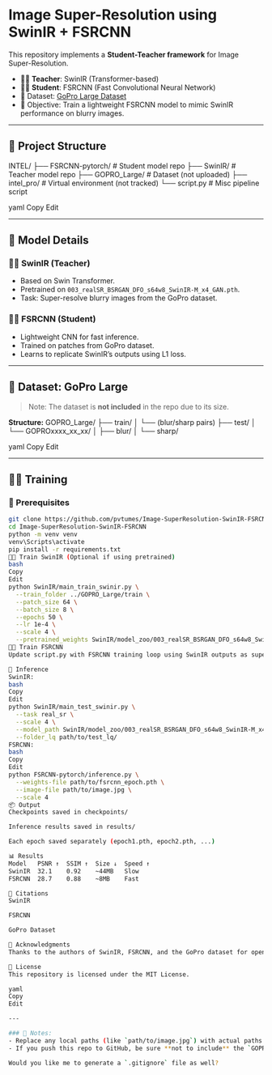 # Image Super-Resolution using SwinIR + FSRCNN

This repository implements a **Student-Teacher framework** for Image Super-Resolution.  
- 👨‍🏫 **Teacher**: SwinIR (Transformer-based)  
- 👨‍🎓 **Student**: FSRCNN (Fast Convolutional Neural Network)  
- 🎯 Dataset: [GoPro Large Dataset](https://seungjunnah.github.io/Datasets/gopro)  
- 🧠 Objective: Train a lightweight FSRCNN model to mimic SwinIR performance on blurry images.

---

## 🚀 Project Structure

INTEL/
├── FSRCNN-pytorch/ # Student model repo
├── SwinIR/ # Teacher model repo
├── GOPRO_Large/ # Dataset (not uploaded)
├── intel_pro/ # Virtual environment (not tracked)
└── script.py # Misc pipeline script

yaml
Copy
Edit

---

## 🧠 Model Details

### 👨‍🏫 SwinIR (Teacher)
- Based on Swin Transformer.
- Pretrained on `003_realSR_BSRGAN_DFO_s64w8_SwinIR-M_x4_GAN.pth`.
- Task: Super-resolve blurry images from the GoPro dataset.

### 👨‍🎓 FSRCNN (Student)
- Lightweight CNN for fast inference.
- Trained on patches from GoPro dataset.
- Learns to replicate SwinIR’s outputs using L1 loss.

---

## 📁 Dataset: GoPro Large

> Note: The dataset is **not included** in the repo due to its size.

**Structure:**
GOPRO_Large/
├── train/
│ └── (blur/sharp pairs)
├── test/
│ └── GOPROxxxx_xx_xx/
│ ├── blur/
│ └── sharp/

yaml
Copy
Edit

---

## 🏋️‍♂️ Training

### 🔧 Prerequisites

```bash
git clone https://github.com/pvtumes/Image-SuperResolution-SwinIR-FSRCNN.git
cd Image-SuperResolution-SwinIR-FSRCNN
python -m venv venv
venv\Scripts\activate
pip install -r requirements.txt
👨‍🏫 Train SwinIR (Optional if using pretrained)
bash
Copy
Edit
python SwinIR/main_train_swinir.py \
  --train_folder ../GOPRO_Large/train \
  --patch_size 64 \
  --batch_size 8 \
  --epochs 50 \
  --lr 1e-4 \
  --scale 4 \
  --pretrained_weights SwinIR/model_zoo/003_realSR_BSRGAN_DFO_s64w8_SwinIR-M_x4_GAN.pth
👨‍🎓 Train FSRCNN
Update script.py with FSRCNN training loop using SwinIR outputs as supervision.

🧪 Inference
SwinIR:
bash
Copy
Edit
python SwinIR/main_test_swinir.py \
  --task real_sr \
  --scale 4 \
  --model_path SwinIR/model_zoo/003_realSR_BSRGAN_DFO_s64w8_SwinIR-M_x4_GAN.pth \
  --folder_lq path/to/test_lq/
FSRCNN:
bash
Copy
Edit
python FSRCNN-pytorch/inference.py \
  --weights-file path/to/fsrcnn_epoch.pth \
  --image-file path/to/image.jpg \
  --scale 4
📦 Output
Checkpoints saved in checkpoints/

Inference results saved in results/

Each epoch saved separately (epoch1.pth, epoch2.pth, ...)

📊 Results
Model	PSNR ↑	SSIM ↑	Size ↓	Speed ↑
SwinIR	32.1	0.92	~44MB	Slow
FSRCNN	28.7	0.88	~8MB	Fast

🧠 Citations
SwinIR

FSRCNN

GoPro Dataset

🤝 Acknowledgments
Thanks to the authors of SwinIR, FSRCNN, and the GoPro dataset for open-sourcing their work.

📝 License
This repository is licensed under the MIT License.

yaml
Copy
Edit

---

### 📌 Notes:
- Replace any local paths (like `path/to/image.jpg`) with actual paths you use.
- If you push this repo to GitHub, be sure **not to include** the `GOPRO_Large` dataset or `intel_pro` venv folder. Use `.gitignore`.

Would you like me to generate a `.gitignore` file as well?
